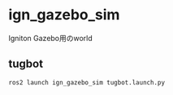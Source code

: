 # ign_gazebo_sim
Igniton Gazebo用のworld

## tugbot
```bash
ros2 launch ign_gazebo_sim tugbot.launch.py
```

